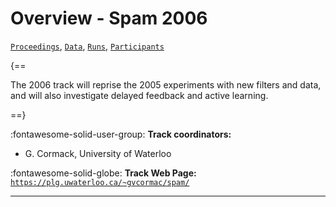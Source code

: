 # Overview - Spam 2006

[`Proceedings`](./proceedings.md), [`Data`](./data.md), [`Runs`](./runs.md), [`Participants`](./participants.md)

{==

The 2006 track will reprise the 2005 experiments with new filters and data, and will also investigate delayed feedback and active learning.

==}

:fontawesome-solid-user-group: **Track coordinators:**

- G. Cormack, University of Waterloo 

:fontawesome-solid-globe: **Track Web Page:** [`https://plg.uwaterloo.ca/~gvcormac/spam/`](https://plg.uwaterloo.ca/~gvcormac/spam/) 

---

